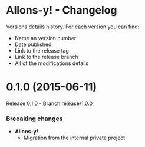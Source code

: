 # Allons-y! - Changelog

Versions details history. For each version you can find:
* Name an version number
* Date published
* Link to the release tag
* Link to the release branch
* All of the modifications details

<a name="0.1.0"></a>
# 0.1.0 (2015-06-11)

[Release 0.1.0](https://github.com/CodeCorico/allons-y/releases/tag/0.1.0) - [Branch release/1.0.0](https://github.com/CodeCorico/allons-y/tree/0.1.0)

### Breeaking changes

- **Allons-y!**
  - Migration from the internal private project
